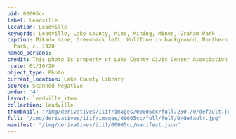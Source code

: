 ```yaml
---
pid: 00005cc
label: Leadville
location: Leadville
keywords: Leadville, Lake County, Mine, Mining, Mines, Graham Park
caption: Mikado mine, Greenback left, WolfTone in background, Northern end of Graham
  Park, c. 1920
named_persons: 
credit: This photo is property of Lake County Civic Center Association.
_date: 01/16/20
object_type: Photo
current_location: Lake County Library
source: Scanned Negative
order: '4'
layout: leadville_item
collection: leadville
thumbnail: "/img/derivatives/iiif/images/00005cc/full/250,/0/default.jpg"
full: "/img/derivatives/iiif/images/00005cc/full/full/0/default.jpg"
manifest: "/img/derivatives/iiif/00005cc/manifest.json"
---
```

